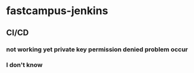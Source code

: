 # fastcampus-jenkins
## CI/CD
### not working yet private key permission denied problem occur
### I don't know
